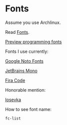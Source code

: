 # Fonts

Assume you use Archlinux.

Read [Fonts](https://wiki.archlinux.org/index.php/Fonts).

[Preview programming fonts](https://app.programmingfonts.org/)

Fonts I use currently:

[Google Noto Fonts](https://www.google.com/get/noto/)

[JetBrains Mono](https://www.jetbrains.com/lp/mono/)

[Fira Code](https://github.com/tonsky/FiraCode)

Honorable mention:

[Iosevka](https://github.com/be5invis/Iosevka)

How to see font name:

```sh
fc-list
```
